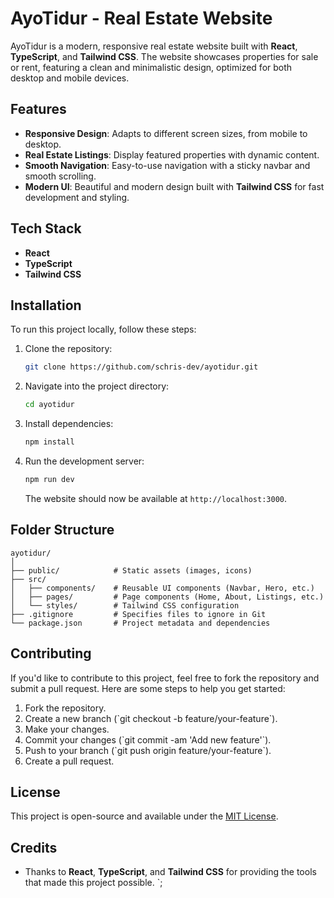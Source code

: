 # AyoTidur - Real Estate Website

AyoTidur is a modern, responsive real estate website built with **React**, **TypeScript**, and **Tailwind CSS**. The website showcases properties for sale or rent, featuring a clean and minimalistic design, optimized for both desktop and mobile devices.

## Features

- **Responsive Design**: Adapts to different screen sizes, from mobile to desktop.
- **Real Estate Listings**: Display featured properties with dynamic content.
- **Smooth Navigation**: Easy-to-use navigation with a sticky navbar and smooth scrolling.
- **Modern UI**: Beautiful and modern design built with **Tailwind CSS** for fast development and styling.

## Tech Stack

- **React**
- **TypeScript**
- **Tailwind CSS**

## Installation

To run this project locally, follow these steps:

1. Clone the repository:
   ```bash
   git clone https://github.com/schris-dev/ayotidur.git
   ```

2. Navigate into the project directory:
   ```bash
   cd ayotidur
   ```

3. Install dependencies:
   ```bash
   npm install
   ```

4. Run the development server:
   ```bash
   npm run dev
   ```

   The website should now be available at `http://localhost:3000`.

## Folder Structure

```plaintext
ayotidur/
│
├── public/            # Static assets (images, icons)
├── src/
│   ├── components/    # Reusable UI components (Navbar, Hero, etc.)
│   ├── pages/         # Page components (Home, About, Listings, etc.)
│   └── styles/        # Tailwind CSS configuration
├── .gitignore         # Specifies files to ignore in Git
└── package.json       # Project metadata and dependencies
```

## Contributing

If you'd like to contribute to this project, feel free to fork the repository and submit a pull request. Here are some steps to help you get started:

1. Fork the repository.
2. Create a new branch (\`git checkout -b feature/your-feature\`).
3. Make your changes.
4. Commit your changes (\`git commit -am 'Add new feature'\`).
5. Push to your branch (\`git push origin feature/your-feature\`).
6. Create a pull request.

## License

This project is open-source and available under the [MIT License](LICENSE).

## Credits

- Thanks to **React**, **TypeScript**, and **Tailwind CSS** for providing the tools that made this project possible.
`;
